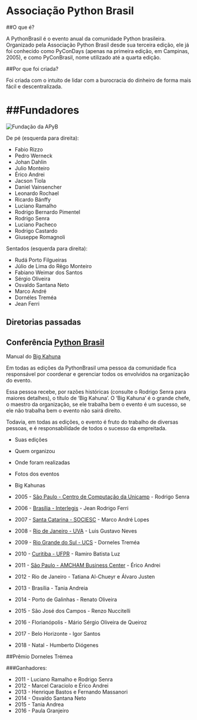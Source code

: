 # Associação Python Brasil

##O que é?

A PythonBrasil é o evento anual da comunidade Python brasileira. Organizado pela Associação Python Brasil desde sua terceira edição, ele já foi conhecido como PyConDays (apenas na primeira edição, em Campinas, 2005), e como PyConBrasil, nome utilizado até a quarta edição.

##Por que foi criada?

Foi criada com o intuito de lidar com a burocracia do dinheiro de forma mais fácil e descentralizada.

##Fundadores
=======

![Fundação da APyB](http://i.imgur.com/gdHbEsg.jpg)

De pé (esquerda para direita):

- Fabio Rizzo
- Pedro Werneck
- Johan Dahlin
- Julio Monteiro
- Érico Andrei
- Jacson Tiola
- Daniel Vainsencher
- Leonardo Rochael
- Ricardo Bánffy
- Luciano Ramalho
- Rodrigo Bernardo Pimentel
- Rodrigo Senra
- Luciano Pacheco
- Rodrigo Castardo
- Giuseppe Romagnoli

Sentados (esquerda para direita):
- Rudá Porto Filgueiras
- Júlio de Lima do Rêgo Monteiro
- Fabiano Weimar dos Santos
- Sérgio Oliveira
- Osvaldo Santana Neto
- Marco André
- Dornéles Treméa
- Jean Ferri


## Diretorias passadas

## Conferência [Python Brasil](https://github.com/pythonbrasil/pythonbrasil_documentacao)

Manual do [Big Kahuna](https://manual-do-big-kahuna.readthedocs.org/en/latest/index.html)

Em todas as edições da PythonBrasil uma pessoa da comunidade fica responsável por coordenar e gerenciar todos os envolvidos na organização do evento.

Essa pessoa recebe, por razões históricas (consulte o Rodrigo Senra para maiores detalhes), o título de ‘Big Kahuna’. O ‘Big Kahuna’ é o grande chefe, o maestro da organização, se ele trabalha bem o evento é um sucesso, se ele não trabalha bem o evento não sairá direito.

Todavia, em todas as edições, o evento é fruto do trabalho de diversas pessoas, e é responsabilidade de todos o sucesso da empreitada.

- Suas edições
- Quem organizou
- Onde foram realizadas
- Fotos dos eventos
- Big Kahunas

- 2005 - [São Paulo - Centro de Computação da Unicamp](https://manual-do-big-kahuna.readthedocs.org/en/latest/historia/pyconbrasil.html) - Rodrigo Senra
- 2006 - [Brasília - Interlegis](https://manual-do-big-kahuna.readthedocs.org/en/latest/historia/pyconbrasil2.html) - Jean Rodrigo Ferri
- 2007 - [Santa Catarina - SOCIESC](https://manual-do-big-kahuna.readthedocs.org/en/latest/historia/pyconbrasil3.html) - Marco André Lopes
- 2008 - [Rio de Janeiro - UVA](https://manual-do-big-kahuna.readthedocs.org/en/latest/historia/pyconbrasil2008.html) - Luis Gustavo Neves
- 2009 - [Rio Grande do Sul - UCS](https://manual-do-big-kahuna.readthedocs.org/en/latest/historia/pythonbrasil5.html) - Dorneles Treméa
- 2010 - [Curitiba - UFPR](https://manual-do-big-kahuna.readthedocs.org/en/latest/historia/pythonbrasil6.html) - Ramiro Batista Luz
- 2011 - [São Paulo - AMCHAM Business Center](https://manual-do-big-kahuna.readthedocs.org/en/latest/historia/pythonbrasil7.html) - Érico Andrei
- 2012 - Rio de Janeiro - Tatiana Al-Chueyr e Álvaro Justen
- 2013 - Brasília - Tania Andreia
- 2014 - Porto de Galinhas - Renato Oliveira
- 2015 - São José dos Campos - Renzo Nuccitelli
- 2016 - Florianópolis - Mário Sérgio Oliveira de Queiroz
- 2017 - Belo Horizonte - Igor Santos
- 2018 - Natal - Humberto Diógenes

##Prêmio Dorneles Trémea

###Ganhadores:

- 2011 - Luciano Ramalho e Rodrigo Senra
- 2012 - Marcel Caraciolo e Érico Andrei
- 2013 - Henrique Bastos e Fernando Massanori
- 2014 - Osvaldo Santana Neto
- 2015 - Tania Andrea
- 2016 - Paula Granjeiro
